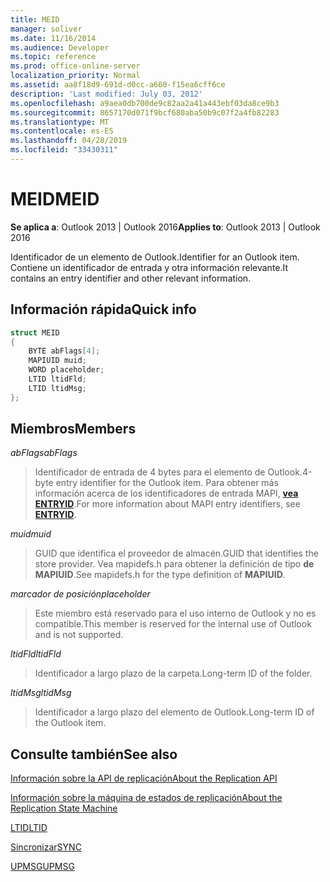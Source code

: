 ```yaml
---
title: MEID
manager: soliver
ms.date: 11/16/2014
ms.audience: Developer
ms.topic: reference
ms.prod: office-online-server
localization_priority: Normal
ms.assetid: aa8f18d9-691d-d0cc-a660-f15ea6cff6ce
description: 'Last modified: July 03, 2012'
ms.openlocfilehash: a9aea0db700de9c82aa2a41a443ebf03da8ce9b3
ms.sourcegitcommit: 8657170d071f9bcf680aba50b9c07f2a4fb82283
ms.translationtype: MT
ms.contentlocale: es-ES
ms.lasthandoff: 04/28/2019
ms.locfileid: "33430311"
---
```

# <a name="meid"></a><span data-ttu-id="27aaf-103">MEID</span><span class="sxs-lookup"><span data-stu-id="27aaf-103">MEID</span></span>

 
  
<span data-ttu-id="27aaf-104">**Se aplica a**: Outlook 2013 | Outlook 2016</span><span class="sxs-lookup"><span data-stu-id="27aaf-104">**Applies to**: Outlook 2013 | Outlook 2016</span></span> 
  
<span data-ttu-id="27aaf-105">Identificador de un elemento de Outlook.</span><span class="sxs-lookup"><span data-stu-id="27aaf-105">Identifier for an Outlook item.</span></span> <span data-ttu-id="27aaf-106">Contiene un identificador de entrada y otra información relevante.</span><span class="sxs-lookup"><span data-stu-id="27aaf-106">It contains an entry identifier and other relevant information.</span></span>
  
## <a name="quick-info"></a><span data-ttu-id="27aaf-107">Información rápida</span><span class="sxs-lookup"><span data-stu-id="27aaf-107">Quick info</span></span>

```cpp
struct MEID 
{ 
    BYTE abFlags[4]; 
    MAPIUID muid; 
    WORD placeholder; 
    LTID ltidFld; 
    LTID ltidMsg; 
};
```

## <a name="members"></a><span data-ttu-id="27aaf-108">Miembros</span><span class="sxs-lookup"><span data-stu-id="27aaf-108">Members</span></span>

 <span data-ttu-id="27aaf-109">_abFlags_</span><span class="sxs-lookup"><span data-stu-id="27aaf-109">_abFlags_</span></span>
  
> <span data-ttu-id="27aaf-110">Identificador de entrada de 4 bytes para el elemento de Outlook.</span><span class="sxs-lookup"><span data-stu-id="27aaf-110">4-byte entry identifier for the Outlook item.</span></span> <span data-ttu-id="27aaf-111">Para obtener más información acerca de los identificadores de entrada MAPI, **[vea ENTRYID](entryid.md)**.</span><span class="sxs-lookup"><span data-stu-id="27aaf-111">For more information about MAPI entry identifiers, see **[ENTRYID](entryid.md)**.</span></span> 
    
 <span data-ttu-id="27aaf-112">_muid_</span><span class="sxs-lookup"><span data-stu-id="27aaf-112">_muid_</span></span>
  
> <span data-ttu-id="27aaf-113">GUID que identifica el proveedor de almacén.</span><span class="sxs-lookup"><span data-stu-id="27aaf-113">GUID that identifies the store provider.</span></span> <span data-ttu-id="27aaf-114">Vea mapidefs.h para obtener la definición de tipo **de MAPIUID**.</span><span class="sxs-lookup"><span data-stu-id="27aaf-114">See mapidefs.h for the type definition of **MAPIUID**.</span></span> 
    
 <span data-ttu-id="27aaf-115">_marcador de posición_</span><span class="sxs-lookup"><span data-stu-id="27aaf-115">_placeholder_</span></span>
  
> <span data-ttu-id="27aaf-116">Este miembro está reservado para el uso interno de Outlook y no es compatible.</span><span class="sxs-lookup"><span data-stu-id="27aaf-116">This member is reserved for the internal use of Outlook and is not supported.</span></span>
    
 <span data-ttu-id="27aaf-117">_ltidFld_</span><span class="sxs-lookup"><span data-stu-id="27aaf-117">_ltidFld_</span></span>
  
> <span data-ttu-id="27aaf-118">Identificador a largo plazo de la carpeta.</span><span class="sxs-lookup"><span data-stu-id="27aaf-118">Long-term ID of the folder.</span></span>
    
 <span data-ttu-id="27aaf-119">_ltidMsg_</span><span class="sxs-lookup"><span data-stu-id="27aaf-119">_ltidMsg_</span></span>
  
> <span data-ttu-id="27aaf-120">Identificador a largo plazo del elemento de Outlook.</span><span class="sxs-lookup"><span data-stu-id="27aaf-120">Long-term ID of the Outlook item.</span></span>
    
## <a name="see-also"></a><span data-ttu-id="27aaf-121">Consulte también</span><span class="sxs-lookup"><span data-stu-id="27aaf-121">See also</span></span>



[<span data-ttu-id="27aaf-122">Información sobre la API de replicación</span><span class="sxs-lookup"><span data-stu-id="27aaf-122">About the Replication API</span></span>](about-the-replication-api.md)
  
[<span data-ttu-id="27aaf-123">Información sobre la máquina de estados de replicación</span><span class="sxs-lookup"><span data-stu-id="27aaf-123">About the Replication State Machine</span></span>](about-the-replication-state-machine.md)
  
[<span data-ttu-id="27aaf-124">LTID</span><span class="sxs-lookup"><span data-stu-id="27aaf-124">LTID</span></span>](ltid.md)
  
[<span data-ttu-id="27aaf-125">Sincronizar</span><span class="sxs-lookup"><span data-stu-id="27aaf-125">SYNC</span></span>](sync.md)
  
[<span data-ttu-id="27aaf-126">UPMSG</span><span class="sxs-lookup"><span data-stu-id="27aaf-126">UPMSG</span></span>](upmsg.md)

